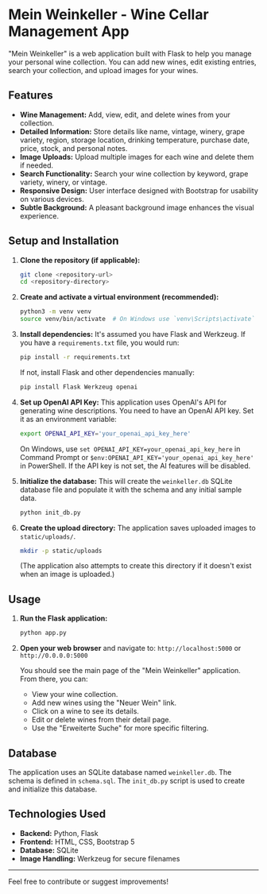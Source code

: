 # Mein Weinkeller - Wine Cellar Management App

"Mein Weinkeller" is a web application built with Flask to help you manage your personal wine collection. You can add new wines, edit existing entries, search your collection, and upload images for your wines.

## Features

*   **Wine Management:** Add, view, edit, and delete wines from your collection.
*   **Detailed Information:** Store details like name, vintage, winery, grape variety, region, storage location, drinking temperature, purchase date, price, stock, and personal notes.
*   **Image Uploads:** Upload multiple images for each wine and delete them if needed.
*   **Search Functionality:** Search your wine collection by keyword, grape variety, winery, or vintage.
*   **Responsive Design:** User interface designed with Bootstrap for usability on various devices.
*   **Subtle Background:** A pleasant background image enhances the visual experience.

## Setup and Installation

1.  **Clone the repository (if applicable):**
    ```bash
    git clone <repository-url>
    cd <repository-directory>
    ```

2.  **Create and activate a virtual environment (recommended):**
    ```bash
    python3 -m venv venv
    source venv/bin/activate  # On Windows use `venv\Scripts\activate`
    ```

3.  **Install dependencies:**
    It's assumed you have Flask and Werkzeug. If you have a `requirements.txt` file, you would run:
    ```bash
    pip install -r requirements.txt 
    ```
    If not, install Flask and other dependencies manually:
    ```bash
    pip install Flask Werkzeug openai
    ```

4.  **Set up OpenAI API Key:**
    This application uses OpenAI's API for generating wine descriptions. You need to have an OpenAI API key.
    Set it as an environment variable:
    ```bash
    export OPENAI_API_KEY='your_openai_api_key_here'
    ```
    On Windows, use `set OPENAI_API_KEY=your_openai_api_key_here` in Command Prompt or `$env:OPENAI_API_KEY='your_openai_api_key_here'` in PowerShell.
    If the API key is not set, the AI features will be disabled.

5.  **Initialize the database:**
    This will create the `weinkeller.db` SQLite database file and populate it with the schema and any initial sample data.
    ```bash
    python init_db.py
    ```

6.  **Create the upload directory:**
    The application saves uploaded images to `static/uploads/`.
    ```bash
    mkdir -p static/uploads
    ```
    (The application also attempts to create this directory if it doesn't exist when an image is uploaded.)

## Usage

1.  **Run the Flask application:**
    ```bash
    python app.py
    ```

2.  **Open your web browser** and navigate to:
    `http://localhost:5000` or `http://0.0.0.0:5000`

    You should see the main page of the "Mein Weinkeller" application. From there, you can:
    *   View your wine collection.
    *   Add new wines using the "Neuer Wein" link.
    *   Click on a wine to see its details.
    *   Edit or delete wines from their detail page.
    *   Use the "Erweiterte Suche" for more specific filtering.

## Database

The application uses an SQLite database named `weinkeller.db`. The schema is defined in `schema.sql`.
The `init_db.py` script is used to create and initialize this database.

## Technologies Used

*   **Backend:** Python, Flask
*   **Frontend:** HTML, CSS, Bootstrap 5
*   **Database:** SQLite
*   **Image Handling:** Werkzeug for secure filenames

---

Feel free to contribute or suggest improvements!
